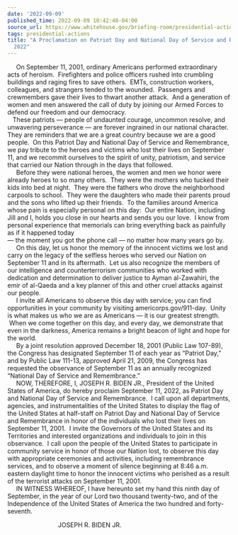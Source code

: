 ```yaml
---
date: '2022-09-09'
published_time: 2022-09-09 10:42:48-04:00
source_url: https://www.whitehouse.gov/briefing-room/presidential-actions/2022/09/09/a-proclamation-on-patriot-day-and-national-day-of-service-and-remembrance-2022/
tags: presidential-actions
title: "A Proclamation on Patriot Day and National Day of Service and Remembrance,\_\
  2022"
---
```

 
     On September 11, 2001, ordinary Americans performed extraordinary
acts of heroism.  Firefighters and police officers rushed into crumbling
buildings and raging fires to save others.  EMTs, construction workers,
colleagues, and strangers tended to the wounded.  Passengers and
crewmembers gave their lives to thwart another attack.  And a generation
of women and men answered the call of duty by joining our Armed Forces
to defend our freedom and our democracy.  
   These patriots — people of undaunted courage, uncommon resolve, and
unwavering perseverance — are forever ingrained in our national
character.  They are reminders that we are a great country because we
are a good people.  On this Patriot Day and National Day of Service and
Remembrance, we pay tribute to the heroes and victims who lost their
lives on September 11, and we recommit ourselves to the spirit of unity,
patriotism, and service that carried our Nation through in the days that
followed.  
     Before they were national heroes, the women and men we honor were
already heroes to so many others.  They were the mothers who tucked
their kids into bed at night.  They were the fathers who drove the
neighborhood carpools to school.  They were the daughters who made their
parents proud and the sons who lifted up their friends.  To the families
around America whose pain is especially personal on this day:  Our
entire Nation, including Jill and I, holds you close in our hearts and
sends you our love.  I know from personal experience that memorials can
bring everything back as painfully as if it happened today  
— the moment you got the phone call — no matter how many years go by.  
     On this day, let us honor the memory of the innocent victims we
lost and carry on the legacy of the selfless heroes who served our
Nation on September 11 and in its aftermath.  Let us also recognize the
members of our intelligence and counterterrorism communities who worked
with dedication and determination to deliver justice to Ayman
al-Zawahiri, the emir of al-Qaeda and a key planner of this and other
cruel attacks against our people.  
     I invite all Americans to observe this day with service; you can
find opportunities in your community by visiting
americorps.gov/911-day.  Unity is what makes us who we are as Americans
— it is our greatest strength.  When we come together on this day, and
every day, we demonstrate that even in the darkness, America remains a
bright beacon of light and hope for the world.  
     By a joint resolution approved December 18, 2001 (Public Law
107-89), the Congress has designated September 11 of each year as
“Patriot Day,” and by Public Law 111-13, approved April 21, 2009, the
Congress has requested the observance of September 11 as an annually
recognized “National Day of Service and Remembrance.”  
     NOW, THEREFORE, I, JOSEPH R. BIDEN JR., President of the United
States of America, do hereby proclaim September 11, 2022, as Patriot Day
and National Day of Service and Remembrance.  I call upon all
departments, agencies, and instrumentalities of the United States to
display the flag of the United States at half-staff on Patriot Day and
National Day of Service and Remembrance in honor of the individuals who
lost their lives on September 11, 2001.  I invite the Governors of the
United States and its Territories and interested organizations and
individuals to join in this observance.  I call upon the people of the
United States to participate in community service in honor of those our
Nation lost, to observe this day with appropriate ceremonies and
activities, including remembrance services, and to observe a moment of
silence beginning at 8:46 a.m. eastern daylight time to honor the
innocent victims who perished as a result of the terrorist attacks on
September 11, 2001.  
     IN WITNESS WHEREOF, I have hereunto set my hand this ninth day of
September, in the year of our Lord two thousand twenty-two, and of the
Independence of the United States of America the two hundred and
forty-seventh.

                             JOSEPH R. BIDEN JR.
